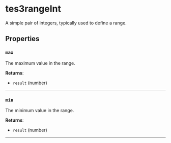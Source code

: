 <!---
	This file is autogenerated. Do not edit this file manually. Your changes will be ignored.
	More information: https://github.com/MWSE/MWSE/tree/master/docs
-->

# tes3rangeInt

A simple pair of integers, typically used to define a range.

## Properties

### `max`
<div class="search_terms" style="display: none">max</div>

The maximum value in the range.

**Returns**:

* `result` (number)

***

### `min`
<div class="search_terms" style="display: none">min</div>

The minimum value in the range.

**Returns**:

* `result` (number)

***

